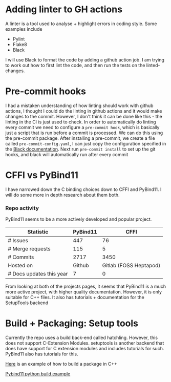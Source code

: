 # Adding linter to GH actions
A linter is a tool used to analyse + highlight errors in coding style. Some examples include
* Pylint
* Flake8
* Black

I will use Black to format the code by adding a github action job. I am trying to work out how to first lint the code, and then run the tests on the linted-changes.

# Pre-commit hooks
I had a mistaken understanding of how linting should work with github actions, I thought I could do the linting in github actions and it would make changes to the commit. However, I don't think it can be done like this - the linting in the CI is just used to check. In order to automatically do linting every commit we need to configure a `pre-commit hook`, which is basically just a script that is run before a commit is processed.
We can do this using the pre-commit package. After installing a pre-commit, we create a file called `pre-commit-config.yaml`, I can just copy the configuration specified in the [Black documentation](https://black.readthedocs.io/en/stable/integrations/source_version_control.html).
Next run `pre-commit install` to set up the git hooks, and black will automatically run after every commit

# CFFI vs PyBind11
I have narrowed down the C binding choices down to CFFI and PyBind11. I will do some more in depth research about them both.

### Repo activity
PyBind11 seems to be a more actively developed and popular project.

| Statistic                | PyBind11 | CFFI                   |
|--------------------------|----------|------------------------|
| # Issues                 | 447      | 76                     |
| # Merge requests         | 115      | 5                      |
| # Commits                 | 2717     | 3450                   |
| Hosted on                | Github   | Gitlab (FOSS Heptapod) |
| # Docs updates this year | 7        | 0                      |
From looking at both of the projects pages, it seems that PyBind11 is a much more active project, with higher quality documentation. However, it is only suitable for C++ files. It also has tutorials + documentation for the SetupTools backend

# Build + Packaging: Setup tools
Currently the repo uses a build back-end called hatchling. However, this does not support C-Extension Modules. setuptools is another backend that does have support for C extension modules and includes tutorials for such. PyBind11 also has tutorials for this.

[Here](https://setuptools.pypa.io/en/latest/userguide/ext_modules.html) is an example of how to build a package in C++ 

[Pybind11 python build example](https://github.com/pybind/python_example)
